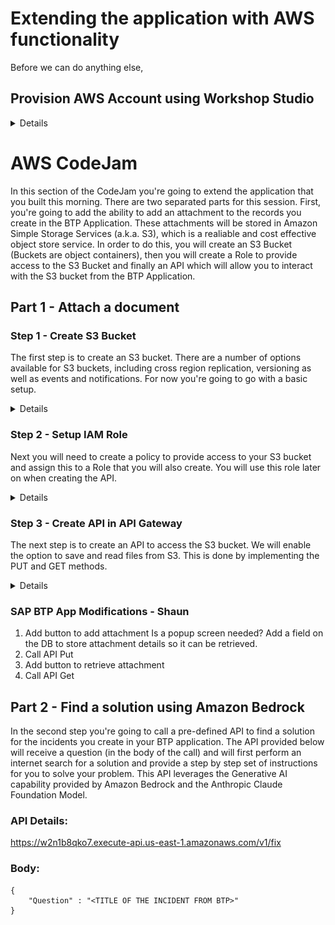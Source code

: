 # Extending the application with AWS functionality

Before we can do anything else, 

## Provision AWS Account using Workshop Studio 

<details>

1. Access this URL or scan the QR code below: 

    **https://catalog.us-east-1.prod.workshops.aws/join?access-code=377a-0cdfa0-95** 

    ![Alt text](../images/image-60.png)

2. Select Email one-time password (OTP)

    ![Alt text](../images/image-61.png)

3. Provide an Email address that you have access to, then click on **Send passcode**.

    You can use your corporate or personal email address. 

    ![Alt text](../images/image-62.png)


4. Check your email for the passcode. 


    ![Alt text](../images/image-63.png)


5. Copy this 9-digit into the Passcode field, then click on **Sign in**. 

    ![Alt text](../images/image-64.png)

    ![Alt text](../images/image-65.png)

6. You will be prompted to Review and join the event. 

    ![Alt text](../images/image-66.png)

7. Scroll down to review all the Terms and conditions, then check the box for **I agree with the Terms and Conditions**, and click on **Join event**.

    ![Alt text](../images/image-67.png)


8. Now you'll be in your Event dashboard, which will look similar to the screenshot below. 

    For this CodeJam, you can ignore the top section of the menu on the left and the main content of the workshop. You have to click on the **Open AWS Console** link, as highlighted in RED below. 
    
    ![Alt text](../images/image-68.png) 

9. Once the link opens, you will be inside the AWS Console, where all services are available.

    You're now ready to go!

    ![Alt text](../images/image-69.png)

</details>

# AWS CodeJam 

In this section of the CodeJam you're going to extend the application that you built this morning. 
There are two separated parts for this session.
First, you're going to add the ability to add an attachment to the records you create in the BTP Application. These attachments will be stored in Amazon Simple Storage Services (a.k.a. S3), which is a realiable and cost effective object store service. 
In order to do this, you will create an S3 Bucket (Buckets are object containers), then you will create a Role to provide access to the S3 Bucket and finally an API which will allow you to interact with the S3 bucket from the BTP Application. 

## Part 1 - Attach a document
### Step 1 - Create S3 Bucket

The first step is to create an S3 bucket. There are a number of options available for S3 buckets, including cross region replication, versioning as well as events and notifications. For now you're going to go with a basic setup. 

<details>
1. Access S3 Console

Enter S3 in the search bar and select S3 from the dropdown menu.

![Alt text](../images/images.png)

2. Create bucket

On the main S3 console, click on the Crate bucket button on the right

![Alt text](../images/images-1.png)

3. Enter bucket name

Enter a bucket name. The bucket name needs to be unique across all AWS accounts. 

A good idea would be to call it <your_name-teched-codejam>.

![Alt text](../images/images-2.png)

4. Scroll down and click on Create bucket

![Alt text](../images/image-3.png)

5. Access the S3 bucket to retrieve the bucket resource name

This will be required on a subsequent step, when we need to provide authorise our API to access to the S3 Bucket
Click on the bucket name on the list

![Alt text](../images/image-4.png)

6. Select Properties

![Alt text](../images/image-5.png)

7. Copy the Amazone Resource Name (ARN)

Clicking on the button to the left of the name will copy the ARN.

![Alt text](../images/image-6.png)

That's the S3 bucket created. 
</details>

### Step 2 - Setup IAM Role

Next you will need to create a policy to provide access to your S3 bucket and assign this to a Role that you will also create. You will use this role later on when creating the API. 


<details>
1. Access IAM console

On the search bar, type IAM (Identity Access Management), and select IAM from the menu.

![Alt text](../images/image-7.png)

2. Create Policy

Select policies from the left side panel

 ![Alt text](../images/image-8.png)
 
Click on the Create policy button

 ![Alt text](../images/image-9.png)


Switch the policy editor to JSON clicking on the button 

![Alt text](../images/image-10.png)

Copy and paste the following policy in the Policy Editor.
Replace the resource with the ARN you copied before, or just replace the <your_bucket> text with the name of your bucket (without <>). Ensure that the /* are included at the end of the ARN.
This policy enables access to read and write objects from your S3 bucket as well as listing objects within the bucket. 

```
{
    "Version": "2012-10-17",
    "Statement": [
        {
            "Effect": "Allow",
            "Action": [
                "s3:PutObject",
                "s3:GetObject",
                "s3:ListBucket"		
            ],
            "Resource": "arn:aws:s3:::<your_bucket>/*"
        }
}
```

![Alt text](../images/image-11.png)

Click next and enter a policy name

![Alt text](../images/image-12.png)

Scroll down and click Create policy

![Alt text](../images/image-13.png)

You can now search and see your policy.

![Alt text](../images/image-14.png)

3. Create Role

Select the Roles menu entry from the side panel

![Alt text](../images/image-15.png)

Click Create role

![Alt text](../images/image-16.png)

On the next screen, select Custom trust policy. This will enable the role we're creating to be used by our API. The action sts:AssumeRole allows a service or instance to adopt a role while it is performing an action. The service "apigateway.amazonaws.com" specifies that we're allowing the API Gateway service to use this role. 
Copy the following code and paste it on the Custom trust policy section
```
{
    "Version": "2012-10-17",
    "Statement": [
        {
        "Sid": "",
        "Effect": "Allow",
        "Principal": {
            "Service": "apigateway.amazonaws.com"
        },
        "Action": "sts:AssumeRole"
        }
    ]
} 
```

![Alt text](../images/image-17.png)

Scroll down and click Next

![Alt text](../images/image-18.png)

On the next screen, you will add the policy you just created to this role. Search for the policy and select it using the checkbox next to the name. Click Next. 

![Alt text](../images/image-19.png)

Enter a name for your role

![Alt text](../images/image-20.png)

Scroll down and click Create role

![Alt text](../images/image-21.png)

4. Get Amazon Resource Name (ARN) for the role.

This will be required for to create the API. Search for your role and click on the name.

![Alt text](../images/image-22.png)

Copy the ARN. You can click on the button on the left to do so. 

![Alt text](../images/image-23.png)

</details>

### Step 3 - Create API in API Gateway

The next step is to create an API to access the S3 bucket. 
We will enable the option to save and read files from S3.
This is done by implementing the PUT and GET methods.

<details>


1. Access API Gateway

Search for API Gateway and click on the service on the menu

![Alt text](../images/image-24.png)


2.	Select **REST API - Build**

On the API Gateway screen, scroll down to REST API

![Alt text](../images/aws-20.png)

Click Build


3.	Select **New API**, enter your **API name** and leave **Endpoint Type = Regional**. Click **Create API**

    ![Alt text](../images/aws-21.png)

4.	Create Resource **{folder}**.  
    Ensure you enter **{folder}** for the **Resource Name** and **Resource Path** field.  


    ![Alt text](../images/aws-22.png)

    ![Alt text](../images/image-14.png)

5.	Create resource **{item}** under {folder}. Ensure you enter **{item}** for both the **Resource Name** and **Resource Path** field. 

    ![Alt text](../images/image-15.png)

    ![Alt text](../images/image-16-2.png)

6.	Create method **PUT** under {item}
    Ensure **{item}** is selected

    ![Alt text](../images/aws-26.png)

7.	Select **PUT** and click on the refresh button next to it to view the form.
    
    ![Alt text](../images/aws-27.png)

8.	Update with the following information. Leave the rest as default/blank.

    ```
    Integration type: AWS Service
    AWS Region: your region
    AWS Service: Simple Storage Service (S3)
    HTTP Method: PUT
    Action Type: Use path override
    Path override: {bucket}/{object}
    Execution Role: resource name for the role created in the previous section.
    ```

    ![Alt text](../images/aws-28.png)

9.	In the next screen select **Integration Request**.
    We need to map the path (bucket/object) to the resources we created (folder/item)
    
    ![Alt text](../images/aws-29.png)
    
10.	Expand URL Path Parameters and select Add path.
    
    ![Alt text](../images/aws-30.png)
    
11.	Enter the following mappings

    ```
    Name: bucket - Mapped from: method.request.path.folder 
    Name: object – Mapped from: method.request.path.item
    ```

    ![Alt text](../images/aws-31.png)

    Make sure you click on the tick after entering the second line:

    ![Alt text](../images/aws-32.png)

12.	Go back by selecting Method Execution at the top and select **Create Method**, to define the **GET** method

    ![Alt text](../images/aws-33.png)

    ![Alt text](./image/image-400.png)

13.	Use the same settings from the PUT method, except for the HTTP method (GET in this case)

    ![Alt text](../images/aws-34.png)

14.	Enter the URL Path Parameters (same parameters used for the PUT Method)

    ![Alt text](../images/aws-35.png)

15.	Click on Method Execution to go back

    ![Alt text](../images/aws-36.png)

16. You need to map the Content-Type so the API can display the files in the browsers. Select **Method Response**

    ![Alt text](./image/image-500.png)

17. Expand the HTTP Status 200 and remove the Content type 'application/json' by clicking on the x 

    ![Alt text](./image/image-600.png)

18. Add Content-Type as Response Header. Select Add Header and enter 'Content-Type'.

    ![Alt text](./image/image-700.png)

    ![Alt text](./image/image-800.png)

    Click on the tick button to accept the changes. 

    Go back to the previous step by clicking on **Method Execution** at the top. 

    ![Alt text](./image/image-900.png)


19. Map the Content-Type from the file retrieved from S3. Select **Integration Response** 

    ![Alt text](./image/image-1000.png)

    Expand the line by clicking in the triangle and select the change (pencil button) for the Content-Type Response header.

    ![Alt text](./image/image-1100.png)
    
    Update the mapping with the following value and click the tick button. 

    ``` 
    integration.response.header.Content-Type
    ```

    Click on **Method Execution** to go back

    ![Alt text](./image/image-1200.png)


20. Enable **CORS**

    From the actions menu, select **Enable CORS**

   ![Alt text](./image/image-13.png)


Ensure both PUT and GET methods are selected. Click on **Enable CORS and repkace existing CORS headers**

    ![Alt text](./image/image-100.png)

    ![Alt text](./image/image-200.png)

    ![Alt text](./image/image-300.png)
    
Please note that when enabling CORS, the Method Response and Integration Responses will be updated and an entry for Access-Control-Allow-Origin added. No action is required but you will notice this as an additional value.

21.	Click on Settings on the left side to configure the Binary Media Types supported.

    ![Alt text](../images/aws-37.png)



22.	Scroll down, click on **Add Binary Media Type** and enter **application/pdf**


    This will configure binary support for PDF files.

    ![Alt text](./image/image-1400.png)

    Click on **Save Changes**. 

23.	 Navigate back to the Resources Method by clicking on **Resources**

 ![Alt text](./image/image-00.png)



26.	Deploy API
    
    Click on the **Actions** dropdown and select Deploy API

    ![Alt text](../images/aws-42.png)

27.	Create a New Stage, enter a Stage name, Stage description and Deployment description and click Deploy

    ![Alt text](../images/aws-43.png)

28.	Leave all settings with their default values and click Save Changes
    
    ![Alt text](../images/aws-44.png)

    You will find the URL for your API at the top of this page, under Invoke URL. Note down this Invoke URL.

</details>

### SAP BTP App Modifications - Shaun
1. Add button to add attachment
Is a popup screen needed?
Add a field on the DB to store attachment details so it can be retrieved. 
3. Call API Put
4. Add button to retrieve attachment
5. Call API Get

## Part 2 - Find a solution using Amazon Bedrock

In the second step you're going to call a pre-defined API to find a solution for the incidents you create in your BTP application.
The API provided below will receive a question (in the body of the call) and will first perform an internet search for a solution and provide a step by step set of instructions for you to solve your problem. This API leverages the Generative AI capability provided by Amazon Bedrock and the Anthropic Claude Foundation Model. 

### API Details:

https://w2n1b8qko7.execute-api.us-east-1.amazonaws.com/v1/fix

### Body:

```
{
	"Question" : "<TITLE OF THE INCIDENT FROM BTP>"
}
```
